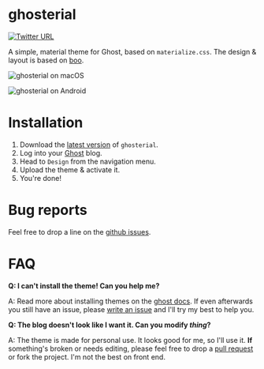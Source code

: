 # ghosterial

[![Twitter URL](https://img.shields.io/twitter/url/http/shields.io.svg?style=social)](https://twitter.com/0x766c6164)

A simple, material theme for Ghost, based on `materialize.css`.
The design & layout is based on [boo](https://github.com/tenoku/boo).

![ghosterial on macOS](https://i.imgur.com/gibi9wa.png)

![ghosterial on Android](https://i.imgur.com/BA6T5gm.png)

# Installation
1. Download the [latest version](https://github.com/vlad-s/ghosterial/releases/) of `ghosterial`.
2. Log into your [Ghost](https://ghost.org/) blog.
3. Head to `Design` from the navigation menu.
4. Upload the theme & activate it.
5. You're done!

# Bug reports
Feel free to drop a line on the [github issues](https://github.com/vlad-s/ghosterial/issues).

# FAQ
**Q: I can't install the theme! Can you help me?**

A: Read more about installing themes on the [ghost docs](https://help.ghost.org/hc/en-us/articles/223241628-Uploading-Themes).
If even afterwards you still have an issue, please [write an issue](https://github.com/vlad-s/ghosterial/issues) and I'll try my best to help you.

**Q: The blog doesn't look like I want it. Can you modify *thing*?**

A: The theme is made for personal use. It looks good for me, so I'll use it.
**If** something's broken or needs editing, please feel free to drop a [pull request](https://github.com/vlad-s/ghosterial/pulls) or fork the project.
I'm not the best on front end.
